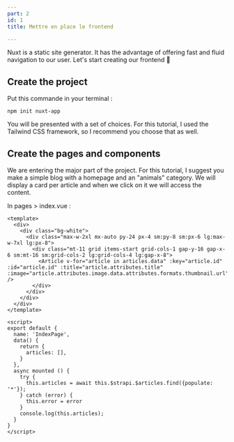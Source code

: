 ```yaml
---
part: 2
id: 1
title: Mettre en place le frontend

---
```

Nuxt is a static site generator. It has the advantage of offering fast and fluid navigation to our user. Let's start creating our frontend 💪

## Create the project

Put this commande in your terminal :

```
npm init nuxt-app
```

You will be presented with a set of choices. For this tutorial, I used the Tailwind CSS framework, so I recommend you choose that as well.

## Create the pages and components

We are entering the major part of the project. For this tutorial, I suggest you make a simple blog with a homepage and an "animals" category. We will display a card per article and when we click on it we will access the content.


In pages > index.vue :
```
<template>
  <div>
    <div class="bg-white">
      <div class="max-w-2xl mx-auto py-24 px-4 sm:py-8 sm:px-6 lg:max-w-7xl lg:px-8">
        <div class="mt-11 grid items-start grid-cols-1 gap-y-16 gap-x-6 sm:mt-16 sm:grid-cols-2 lg:grid-cols-4 lg:gap-x-8">
          <Article v-for="article in articles.data" :key="article.id" :id="article.id" :title="article.attributes.title" :image="article.attributes.image.data.attributes.formats.thumbnail.url" />
        </div>
      </div>
    </div>
  </div>
</template>

<script>
export default {
  name: 'IndexPage',
  data() {
    return {
      articles: [],
    }
  },
  async mounted () {
    try {
      this.articles = await this.$strapi.$articles.find({populate: '*'});
    } catch (error) {
      this.error = error
    }
    console.log(this.articles);
  }
}
</script>
```